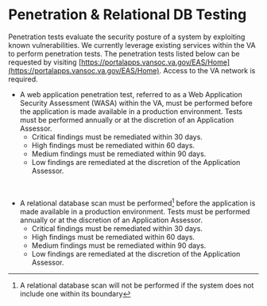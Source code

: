 # Penetration & Relational DB Testing

Penetration tests evaluate the security posture of a system by exploiting known vulnerabilities. We currently leverage 
existing services within the VA to perform penetration tests. The penetration tests listed below 
can be requested by visiting [https://portalapps.vansoc.va.gov/EAS/Home](https://portalapps.vansoc.va.gov/EAS/Home).
Access to the VA network is required.

- A web application penetration test, referred to as a Web Application Security Assessment (WASA) within the VA, must be
  performed before the application is made available in a production environment. Tests must be performed annually or at
  the discretion of an Application Assessor. 
  - Critical findings must be remediated within 30 days.
  - High findings must be remediated within 60 days. 
  - Medium findings must be remediated within 90 days.
  - Low findings are remediated at the discretion of the Application Assessor.
<br>

- A relational database scan must be performed[^1] before the application is made available in a production environment. 
  Tests must be performed annually or at the discretion of an Application Assessor. 
  - Critical findings must be remediated within 30 days.
  - High findings must be remediated within 60 days. 
  - Medium findings must be remediated within 90 days.
  - Low findings are remediated at the discretion of the Application Assessor.



[^1]: A relational database scan will not be performed if the system does not include one within its boundary
